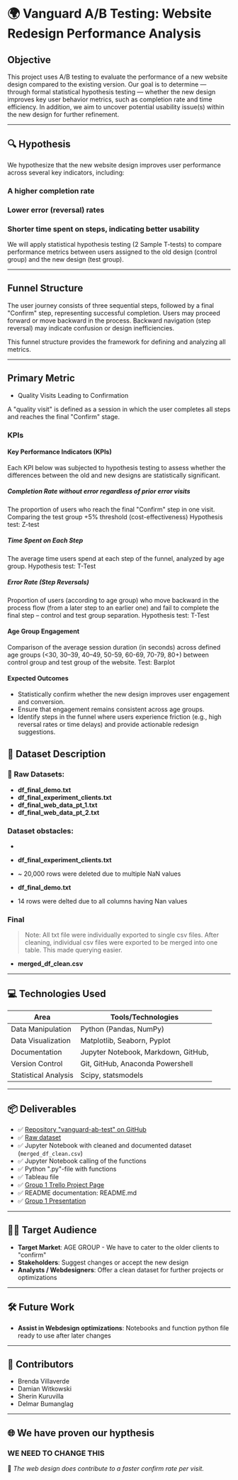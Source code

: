 # 🌍 Vanguard A/B Testing: Website Redesign Performance Analysis

## Objective
This project uses A/B testing to evaluate the performance of a new website design compared to the existing version. Our goal is to determine — through formal statistical hypothesis testing — whether the new design improves key user behavior metrics, such as completion rate and time efficiency. In addition, we aim to uncover potential usability issue(s) within the new design for further refinement.

---

## 🔍 Hypothesis

We hypothesize that the new website design improves user performance across several key indicators, including:

### A higher completion rate

### Lower error (reversal) rates

### Shorter time spent on steps, indicating better usability

We will apply statistical hypothesis testing (2 Sample T-tests) to compare performance metrics between users assigned to the old design (control group) and the new design (test group).

---

## Funnel Structure
The user journey consists of three sequential steps, followed by a final "Confirm" step, representing successful completion. Users may proceed forward or move backward in the process. Backward navigation (step reversal) may indicate confusion or design inefficiencies.

This funnel structure provides the framework for defining and analyzing all metrics.

---

## Primary Metric
- Quality Visits Leading to Confirmation

A "quality visit" is defined as a session in which the user completes all steps and reaches the final "Confirm" stage.
  
### KPIs

#### Key Performance Indicators (KPIs)

Each KPI below was subjected to hypothesis testing to assess whether the differences between the old and new designs are statistically significant.

##### Completion Rate without error regardless of prior error visits
The proportion of users who reach the final "Confirm" step in one visit. Comparing the test group +5% threshold (cost-effectiveness)
Hypothesis test: Z-test

##### Time Spent on Each Step
The average time users spend at each step of the funnel, analyzed by age group.
Hypothesis test: T-Test

##### Error Rate (Step Reversals)
Proportion of users (according to age group)  who move backward in the process flow (from a later step to an earlier one) and fail to complete the final step – control and test group separation.
Hypothesis test: T-Test

#### Age Group Engagement
Comparison of the average session duration (in seconds) across defined age groups (<30, 30–39, 40–49, 50-59, 60-69, 70-79, 80+) between control group and test group of the website.
Test: Barplot

#### Expected Outcomes
- Statistically confirm whether the new design improves user engagement and conversion.
- Ensure that engagement remains consistent across age groups.
- Identify steps in the funnel where users experience friction (e.g., high reversal rates or time delays) and provide actionable redesign suggestions.


## 🧾 Dataset Description

### 🧱 Raw Datasets:

- **df_final_demo.txt**
- **df_final_experiment_clients.txt**
- **df_final_web_data_pt_1.txt**
- **df_final_web_data_pt_2.txt**

### Dataset obstacles:
- 
- **df_final_experiment_clients.txt**
- ~ 20,000 rows were deleted due to multiple NaN values
  
- **df_final_demo.txt**
- 14 rows were delted due to all columns having Nan values

### Final 
> Note: All txt file were individually exported to single csv files.  After cleaning, individual csv files were exported to be merged into one table. This made querying easier.
- **merged_df_clean.csv**

---

## 💻 Technologies Used

| Area                 | Tools/Technologies                                      |
|----------------------|---------------------------------------------------------|
| Data Manipulation    | Python (Pandas, NumPy)                                  |
| Data Visualization   | Matplotlib, Seaborn, Pyplot                             |
| Documentation        | Jupyter Notebook, Markdown, GitHub,                     |
| Version Control      | Git, GitHub, Anaconda Powershell                        |
| Statistical Analysis | Scipy, statsmodels                                      |


---

## 📦 Deliverables

- ✅ [Repository "vanguard-ab-test" on GitHub](https://github.com/Brenvillag/vanguard-ab-test) 
- ✅ [Raw dataset](https://github.com/data-bootcamp-v4/lessons/tree/main/5_6_eda_inf_stats_tableau/project/files_for_project)
- ✅ Jupyter Notebook with cleaned and documented dataset (`merged_df_clean.csv`)
- ✅ Jupyter Notebook calling of the functions 
- ✅ Python ".py"-file with functions
- ✅ Tableau file
- ✅ [Group 1 Trello Project Page](https://trello.com/b/xIrQ1kK7/vanguard-ab-test)
- ✅ README documentation: README.md
- ✅ [Group 1 Presentation](https://docs.google.com/presentation/d/1Z9yE8gTMzNdZwtDIAucWzqTXzSzvAsn52Qk6IsR0oF4/edit?usp=sharing) 


---

## 👨‍💼 Target Audience

- **Target Market**: AGE GROUP - We have to cater to the older clients to "confirm"
- **Stakeholders**: Suggest changes or accept the new design
- **Analysts / Webdesigners**: Offer a clean dataset for further projects or optimizations

---

## 🛠️ Future Work
- **Assist in Webdesign optimizations**: Notebooks and function python file ready to use after later changes

---

## 👥 Contributors

- Brenda Villaverde
- Damian Witkowski
- Sherin Kuruvilla
- Delmar Bumanglag

---

## 🌐 We have proven our hypthesis
### WE NEED TO CHANGE THIS 
📢 *The web design does contribute to a faster confirm rate per visit.*


